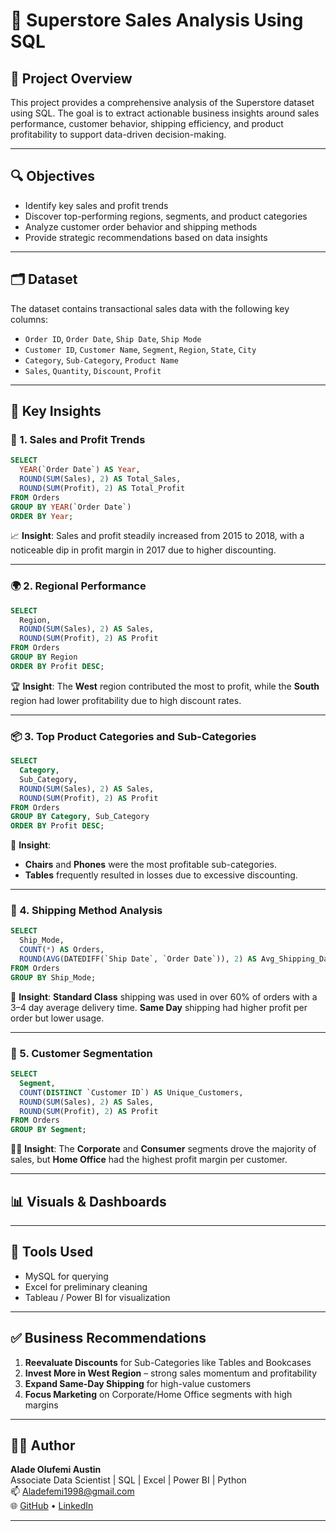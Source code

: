 # 🛒 Superstore Sales Analysis Using SQL

## 📌 Project Overview

This project provides a comprehensive analysis of the Superstore dataset using SQL. The goal is to extract actionable business insights around sales performance, customer behavior, shipping efficiency, and product profitability to support data-driven decision-making.

---

## 🔍 Objectives

- Identify key sales and profit trends
- Discover top-performing regions, segments, and product categories
- Analyze customer order behavior and shipping methods
- Provide strategic recommendations based on data insights

---

## 🗂️ Dataset

The dataset contains transactional sales data with the following key columns:

- `Order ID`, `Order Date`, `Ship Date`, `Ship Mode`
- `Customer ID`, `Customer Name`, `Segment`, `Region`, `State`, `City`
- `Category`, `Sub-Category`, `Product Name`
- `Sales`, `Quantity`, `Discount`, `Profit`

---

## 🧠 Key Insights

### 💸 1. Sales and Profit Trends

```sql
SELECT 
  YEAR(`Order Date`) AS Year, 
  ROUND(SUM(Sales), 2) AS Total_Sales,
  ROUND(SUM(Profit), 2) AS Total_Profit
FROM Orders
GROUP BY YEAR(`Order Date`)
ORDER BY Year;
```

📈 **Insight**: Sales and profit steadily increased from 2015 to 2018, with a noticeable dip in profit margin in 2017 due to higher discounting.

---

### 🌍 2. Regional Performance

```sql
SELECT 
  Region, 
  ROUND(SUM(Sales), 2) AS Sales, 
  ROUND(SUM(Profit), 2) AS Profit
FROM Orders
GROUP BY Region
ORDER BY Profit DESC;
```

🏆 **Insight**: The **West** region contributed the most to profit, while the **South** region had lower profitability due to high discount rates.

---

### 📦 3. Top Product Categories and Sub-Categories

```sql
SELECT 
  Category, 
  Sub_Category, 
  ROUND(SUM(Sales), 2) AS Sales, 
  ROUND(SUM(Profit), 2) AS Profit
FROM Orders
GROUP BY Category, Sub_Category
ORDER BY Profit DESC;
```

💼 **Insight**:
- **Chairs** and **Phones** were the most profitable sub-categories.
- **Tables** frequently resulted in losses due to excessive discounting.

---

### 🚚 4. Shipping Method Analysis

```sql
SELECT 
  Ship_Mode, 
  COUNT(*) AS Orders, 
  ROUND(AVG(DATEDIFF(`Ship Date`, `Order Date`)), 2) AS Avg_Shipping_Days
FROM Orders
GROUP BY Ship_Mode;
```

🚀 **Insight**: **Standard Class** shipping was used in over 60% of orders with a 3–4 day average delivery time. **Same Day** shipping had higher profit per order but lower usage.

---

### 👥 5. Customer Segmentation

```sql
SELECT 
  Segment, 
  COUNT(DISTINCT `Customer ID`) AS Unique_Customers,
  ROUND(SUM(Sales), 2) AS Sales,
  ROUND(SUM(Profit), 2) AS Profit
FROM Orders
GROUP BY Segment;
```

🧑‍💼 **Insight**: The **Corporate** and **Consumer** segments drove the majority of sales, but **Home Office** had the highest profit margin per customer.

---

## 📊 Visuals & Dashboards


---

## 🧰 Tools Used

- MySQL for querying
- Excel for preliminary cleaning
- Tableau / Power BI for visualization

---

## ✅ Business Recommendations

1. **Reevaluate Discounts** for Sub-Categories like Tables and Bookcases
2. **Invest More in West Region** – strong sales momentum and profitability
3. **Expand Same-Day Shipping** for high-value customers
4. **Focus Marketing** on Corporate/Home Office segments with high margins

---

## 👨‍💻 Author

**Alade Olufemi Austin**  
Associate Data Scientist | SQL | Excel | Power BI | Python  
📫 Aladefemi1998@gmail.com  
🌐 [GitHub](https://github.com/aladefemi001) • [LinkedIn](https://www.linkedin.com/in/alade-olufemi-a04795333)

---

